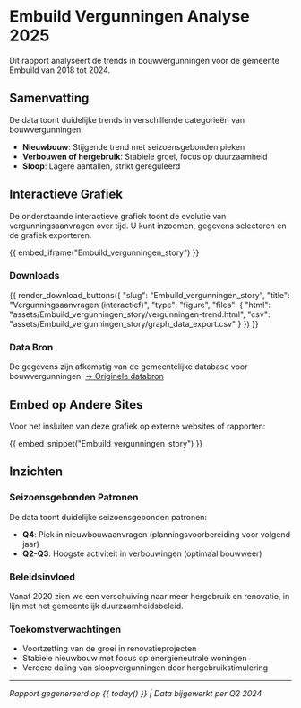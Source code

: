 # Embuild Vergunningen Analyse 2025

Dit rapport analyseert de trends in bouwvergunningen voor de gemeente Embuild van 2018 tot 2024.

## Samenvatting

De data toont duidelijke trends in verschillende categorieën van bouwvergunningen:

- **Nieuwbouw**: Stijgende trend met seizoensgebonden pieken
- **Verbouwen of hergebruik**: Stabiele groei, focus op duurzaamheid
- **Sloop**: Lagere aantallen, strikt gereguleerd

## Interactieve Grafiek

De onderstaande interactieve grafiek toont de evolutie van vergunningsaanvragen over tijd. U kunt inzoomen, gegevens selecteren en de grafiek exporteren.

{{ embed_iframe("Embuild_vergunningen_story") }}

### Downloads

{{ render_download_buttons({
  "slug": "Embuild_vergunningen_story",
  "title": "Vergunningsaanvragen (interactief)",
  "type": "figure",
  "files": {
    "html": "assets/Embuild_vergunningen_story/vergunningen-trend.html",
    "csv": "assets/Embuild_vergunningen_story/graph_data_export.csv"
  }
}) }}

### Data Bron

De gegevens zijn afkomstig van de gemeentelijke database voor bouwvergunningen. 
[→ Originele databron](https://data.gov.be/en/dataset/building-permits)

## Embed op Andere Sites

Voor het insluiten van deze grafiek op externe websites of rapporten:

{{ embed_snippet("Embuild_vergunningen_story") }}

## Inzichten

### Seizoensgebonden Patronen
De data toont duidelijke seizoensgebonden patronen:
- **Q4**: Piek in nieuwbouwaanvragen (planningsvoorbereiding voor volgend jaar)
- **Q2-Q3**: Hoogste activiteit in verbouwingen (optimaal bouwweer)

### Beleidsinvloed
Vanaf 2020 zien we een verschuiving naar meer hergebruik en renovatie, 
in lijn met het gemeentelijk duurzaamheidsbeleid.

### Toekomstverwachtingen
- Voortzetting van de groei in renovatieprojecten
- Stabiele nieuwbouw met focus op energieneutrale woningen
- Verdere daling van sloopvergunningen door hergebruikstimulering

---

*Rapport gegenereerd op {{ today() }} | Data bijgewerkt per Q2 2024*
